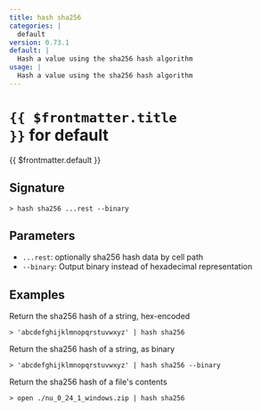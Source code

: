 ```yaml
---
title: hash sha256
categories: |
  default
version: 0.73.1
default: |
  Hash a value using the sha256 hash algorithm
usage: |
  Hash a value using the sha256 hash algorithm
---
```


# <code>{{ $frontmatter.title }}</code> for default

<div class='command-title'>{{ $frontmatter.default }}</div>

## Signature

```> hash sha256 ...rest --binary```

## Parameters

 -  `...rest`: optionally sha256 hash data by cell path
 -  `--binary`: Output binary instead of hexadecimal representation

## Examples

Return the sha256 hash of a string, hex-encoded
```shell
> 'abcdefghijklmnopqrstuvwxyz' | hash sha256
```

Return the sha256 hash of a string, as binary
```shell
> 'abcdefghijklmnopqrstuvwxyz' | hash sha256 --binary
```

Return the sha256 hash of a file's contents
```shell
> open ./nu_0_24_1_windows.zip | hash sha256
```
